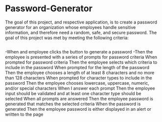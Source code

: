 # Password-Generator
The goal of this project, and respective application, is to create a password generator for an organization whose employees handle sensitive information, and therefore need a random, safe, and secure password.  The goal of this project was met by meeting the following criteria:

##
-When and employee clicks the button to generate a password
-Then the employee is presented with a series of prompts for password criteria
When prompted for password criteria
Then the employee selects which criteria to include in the password
When prompted for the length of the password
Then the employee chooses a length of at least 8 characters and no more than 128 characters
When prompted for character types to include in the password
Then the employee chooses lowercase, uppercase, numeric, and/or special characters
When I answer each prompt
Then the employee input should be validated and at least one character type should be selected
When all prompts are answered
Then the employee password is generated that matches the selected criteria
When the password is generated
Then the employee password is either displayed in an alert or written to the page



